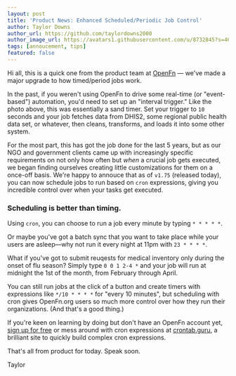 ```yaml
---
layout: post
title: 'Product News: Enhanced Scheduled/Periodic Job Control'
author: Taylor Downs
author_url: https://github.com/taylordowns2000
author_image_url: https://avatars1.githubusercontent.com/u/8732845?s=460&u=5aa58a0e73b25e089668134e0bd1fe971019c960&v=4
tags: [annoucement, tips]
featured: false
---
```


Hi all, this is a quick one from the product team at
[OpenFn](https://openfn.org/) — we've made a major upgrade to how timed/period
jobs work.

<!--truncate-->

In the past, if you weren't using OpenFn to drive some real-time (or
"event-based") automation, you'd need to set up an "interval trigger." Like the
photo above, this was essentially a sand timer. Set your trigger to `10` seconds
and your job fetches data from DHIS2, some regional public health data set, or
whatever, then cleans, transforms, and loads it into some other system.

For the most part, this has got the job done for the last 5 years, but as our
NGO and government clients came up with increasingly specific requirements on
not only how often but _when_ a crucial job gets executed, we began finding
ourselves creating little customizations for them on a once-off basis. We're
happy to annouce that as of `v1.75` (released today), you can now schedule jobs
to run based on `cron` expressions, giving you incredible control over when your
tasks get executed.

### Scheduling is better than timing.

Using `cron`, you can choose to run a job every minute by typing `* * * * *`.

Or maybe you've got a batch sync that you want to take place while your users
are asleep—why not run it every night at 11pm with `23 * * * *`.

What if you've got to submit reuqests for medical inventory only during the
onset of flu season? Simply type `0 0 1 2-4 *` and your job will run at midnight
the 1st of the month, from February through April.

You can still run jobs at the click of a button and create timers with
expressions like `*/10 * * * *` for "every 10 minutes", but scheduling with cron
gives OpenFn.org users so much more control over how they run their
organizations. (And that's a good thing.)

If you're keen on learning by doing but don't have an OpenFn account yet,
[sign up for free](https://www.openfn.org/signup) or mess around with cron
expressions at <a href="https://crontab.guru" target="_blank">crontab.guru</a>,
a brilliant site to quickly build complex cron expressions.

That's all from product for today. Speak soon.

Taylor

